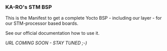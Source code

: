 ### KA-RO's STM BSP ###

This is the Manifest to get a complete Yocto BSP - including our layer - for our STM-processor based boards.

See our official documentation how to use it.

_URL COMING SOON - STAY TUNED ;-)_ 
